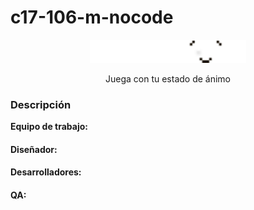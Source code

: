# c17-106-m-nocode
<p align="center">
  <img src="Logo Playmood.png" alt="Logo del proyecto" width="250">
</p>

<p align="center">Juega con tu estado de ánimo</p>



### Descripción


**Equipo de trabajo:**

#### Diseñador:

#### Desarrolladores:

#### QA:

